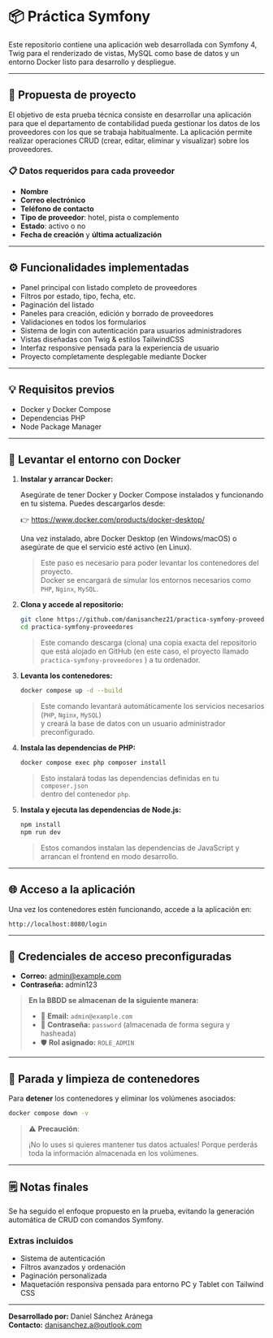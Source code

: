 # 📦 Práctica Symfony

Este repositorio contiene una aplicación web desarrollada con Symfony 4, Twig para el renderizado de vistas, MySQL como base de datos y un entorno Docker listo para desarrollo y despliegue.

---

## 💼 Propuesta de proyecto

El objetivo de esta prueba técnica consiste en desarrollar una aplicación para que el departamento de contabilidad pueda gestionar los datos de los proveedores con los que se trabaja habitualmente. La aplicación permite realizar operaciones CRUD (crear, editar, eliminar y visualizar) sobre los proveedores.

### 📋 Datos requeridos para cada proveedor

- **Nombre**
- **Correo electrónico**
- **Teléfono de contacto**
- **Tipo de proveedor**: hotel, pista o complemento
- **Estado**: activo o no
- **Fecha de creación** y **última actualización**

---

## ⚙ Funcionalidades implementadas

- Panel principal con listado completo de proveedores
- Filtros por estado, tipo, fecha, etc.
- Paginación del listado
- Paneles para creación, edición y borrado de proveedores
- Validaciones en todos los formularios
- Sistema de login con autenticación para usuarios administradores
- Vistas diseñadas con Twig & estilos TailwindCSS
- Interfaz responsive pensada para la experiencia de usuario
- Proyecto completamente desplegable mediante Docker

---

## 💡 Requisitos previos

- Docker y Docker Compose
- Dependencias PHP
- Node Package Manager

---

## 🐳 Levantar el entorno con Docker

1. **Instalar y arrancar Docker:**

   Asegúrate de tener Docker y Docker Compose instalados y funcionando en tu sistema. Puedes descargarlos desde:

   👉 https://www.docker.com/products/docker-desktop/

   Una vez instalado, abre Docker Desktop (en Windows/macOS) o asegúrate de que el servicio esté activo (en Linux).

   > Este paso es necesario para poder levantar los contenedores del proyecto.  
   > Docker se encargará de simular los entornos necesarios como `PHP`, `Nginx`, `MySQL`.
   
2. **Clona y accede al repositorio:**

   ```bash
   git clone https://github.com/danisanchez21/practica-symfony-proveedores.git
   cd practica-symfony-proveedores
   ```
   >Este comando descarga (clona) una copia exacta del repositorio que está alojado en GitHub 
   >(en este caso, el proyecto llamado `practica-symfony-proveedores` ) a tu ordenador.

3. **Levanta los contenedores:**

   ```bash
   docker compose up -d --build
   ```

   > Este comando levantará automáticamente los servicios necesarios (`PHP`, `Nginx`, `MySQL`)  
   > y creará la base de datos con un usuario administrador preconfigurado.

4. **Instala las dependencias de PHP:**

   ```bash
   docker compose exec php composer install
   ```

   > Esto instalará todas las dependencias definidas en tu `composer.json`  
   > dentro del contenedor `php`.

5. **Instala y ejecuta las dependencias de Node.js:**

   ```bash
   npm install
   npm run dev
   ```

   > Estos comandos instalan las dependencias de JavaScript y arrancan el frontend en modo desarrollo.

---

## 🌐 Acceso a la aplicación

Una vez los contenedores estén funcionando, accede a la aplicación en:

```
http://localhost:8080/login
```

---

## 🔐 Credenciales de acceso preconfiguradas

- **Correo:** admin@example.com  
- **Contraseña:** admin123

> **En la BBDD se almacenan de la siguiente manera:**
>
> - 📧 **Email:** `admin@example.com`  
> - 🔐 **Contraseña:** `password` (almacenada de forma segura y hasheada)  
> - 🛡️ **Rol asignado:** `ROLE_ADMIN`

---

## 🛑 Parada y limpieza de contenedores

Para **detener** los contenedores y eliminar los volúmenes asociados:

```bash
docker compose down -v
```

> ⚠️ **Precaución**: 
>  
> ¡No lo uses si quieres mantener tus datos actuales! Porque perderás toda la información almacenada en los volúmenes.

---

## 🗒 Notas finales

Se ha seguido el enfoque propuesto en la prueba, evitando la generación automática de CRUD con comandos Symfony.

### Extras incluidos

- Sistema de autenticación
- Filtros avanzados y ordenación
- Paginación personalizada
- Maquetación responsiva pensada para entorno PC y Tablet con Tailwind CSS

---

**Desarrollado por:** Daniel Sánchez Aránega  
**Contacto:** [danisanchez.a@outlook.com](mailto:danisanchez.a@outlook.com)
